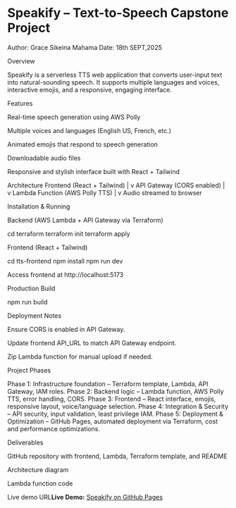 # Speakify – Text-to-Speech Capstone Project

Author: Grace Sikeina Mahama
Date: 18th SEPT,2025

Overview

Speakify is a serverless TTS web application that converts user-input text into natural-sounding speech. It supports multiple languages and voices, interactive emojis, and a responsive, engaging interface.

Features

Real-time speech generation using AWS Polly

Multiple voices and languages (English US, French, etc.)

Animated emojis that respond to speech generation

Downloadable audio files

Responsive and stylish interface built with React + Tailwind

Architecture
Frontend (React + Tailwind)
        |
        v
API Gateway (CORS enabled)
        |
        v
Lambda Function (AWS Polly TTS)
        |
        v
Audio streamed to browser

Installation & Running

Backend (AWS Lambda + API Gateway via Terraform)

cd terraform
terraform init
terraform apply


Frontend (React + Tailwind)

cd tts-frontend
npm install
npm run dev


Access frontend at http://localhost:5173

Production Build

npm run build

Deployment Notes

Ensure CORS is enabled in API Gateway.

Update frontend API_URL to match API Gateway endpoint.

Zip Lambda function for manual upload if needed.

Project Phases

Phase 1: Infrastructure foundation – Terraform template, Lambda, API Gateway, IAM roles.
Phase 2: Backend logic – Lambda function, AWS Polly TTS, error handling, CORS.
Phase 3: Frontend – React interface, emojis, responsive layout, voice/language selection.
Phase 4: Integration & Security – API security, input validation, least privilege IAM.
Phase 5: Deployment & Optimization – GitHub Pages, automated deployment via Terraform, cost and performance optimizations.

Deliverables

GitHub repository with frontend, Lambda, Terraform template, and README

Architecture diagram

Lambda function code

Live demo URL**Live Demo:** [Speakify on GitHub Pages](https://sgracemahama-lambda.github.io/speakify-tts/)

